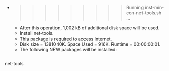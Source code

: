 * >>>>>>>>> Running inst-min-con-net-tools.sh ...
  * After this operation, 1,002 kB of additional disk space will be used.
  * Install net-tools.
  * This package is required to access Internet.
  * Disk size = 1381040K. Space Used = 916K. Runtime = 00:00:00:01.
  * The following NEW packages will be installed:
  ```bash
net-tools
  ```
